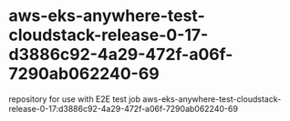 # aws-eks-anywhere-test-cloudstack-release-0-17-d3886c92-4a29-472f-a06f-7290ab062240-69
repository for use with E2E test job aws-eks-anywhere-test-cloudstack-release-0-17:d3886c92-4a29-472f-a06f-7290ab062240-69
